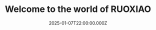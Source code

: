 ---
title: Welcome to the world of RUOXIAO
description: >-
  This article will introduce you to the world of RUOXIAO.
date: '2025-01-07T22:00:00.000Z'
coverImage: /images/pictures/website.webp
tags:
  - Tutorial
lastModified: '2025-01-07T22:00:00.000Z'
---